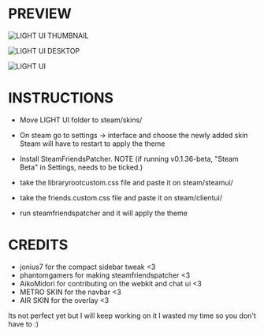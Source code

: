 # PREVIEW
![LIGHT UI THUMBNAIL](https://i.imgur.com/5iDtcYW.png)

![LIGHT UI DESKTOP](https://i.imgur.com/tzwLe8I.png)

![LIGHT UI](https://media.giphy.com/media/VGJmShrCh3vTgJhjKc/giphy.gif)

# INSTRUCTIONS
* Move LIGHT UI folder to steam/skins/

* On steam go to settings -> interface and choose the newly added skin
Steam will have to restart to apply the theme

* Install SteamFriendsPatcher. NOTE (if running v0.1.36-beta, "Steam Beta" in Settings, needs to be ticked.) 

* take the libraryrootcustom.css file and paste it on steam/steamui/
* take the friends.custom.css file and paste it on steam/clientui/
* run steamfriendspatcher and it will apply the theme

# CREDITS
* jonius7 for the compact sidebar tweak <3
* phantomgamers for making steamfriendspatcher <3
* AikoMidori for contributing on the webkit and chat ui <3
* METRO SKIN for the navbar <3
* AIR SKIN for the overlay <3


Its not perfect yet but I will keep working on it
I wasted my time so you don't have to :)
